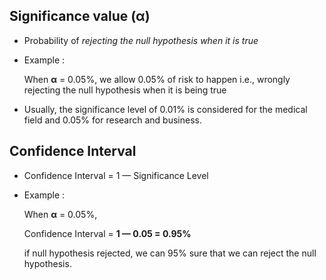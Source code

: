 ## Significance value (**α**)



- Probability of _rejecting the null hypothesis when it is true_

- Example :

  When **α** = 0.05%,
  we allow 0.05% of risk to happen i.e., wrongly rejecting the null hypothesis when it is being true

- Usually, the significance level of 0.01% is considered for the medical field and 0.05% for research and business.

## Confidence Interval


- Confidence Interval = 1 — Significance Level

- Example :

  When **α** = 0.05%,

  Confidence Interval = **1 — 0.05 = 0.95%**

  if null hypothesis rejected, we can 95% sure that we can reject the null hypothesis.
